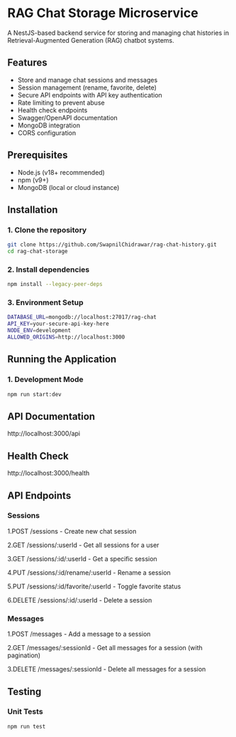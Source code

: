 # RAG Chat Storage Microservice

A NestJS-based backend service for storing and managing chat histories in Retrieval-Augmented Generation (RAG) chatbot systems.

## Features

- Store and manage chat sessions and messages
- Session management (rename, favorite, delete)
- Secure API endpoints with API key authentication
- Rate limiting to prevent abuse
- Health check endpoints
- Swagger/OpenAPI documentation
- MongoDB integration
- CORS configuration

## Prerequisites

- Node.js (v18+ recommended)
- npm (v9+)
- MongoDB (local or cloud instance)

## Installation

### 1. Clone the repository
```bash
git clone https://github.com/SwapnilChidrawar/rag-chat-history.git
cd rag-chat-storage 
```

### 2. Install dependencies

```bash
npm install --legacy-peer-deps
```

### 3. Environment Setup
```bash
DATABASE_URL=mongodb://localhost:27017/rag-chat
API_KEY=your-secure-api-key-here
NODE_ENV=development
ALLOWED_ORIGINS=http://localhost:3000
```
## Running the Application

### 1. Development Mode

```bash
npm run start:dev
```

## API Documentation

http://localhost:3000/api

## Health Check
http://localhost:3000/health

## API Endpoints

### Sessions

1.POST /sessions - Create new chat session

2.GET /sessions/:userId - Get all sessions for a user

3.GET /sessions/:id/:userId - Get a specific session

4.PUT /sessions/:id/rename/:userId - Rename a session

5.PUT /sessions/:id/favorite/:userId - Toggle favorite status

6.DELETE /sessions/:id/:userId - Delete a session

### Messages

1.POST /messages - Add a message to a session

2.GET /messages/:sessionId - Get all messages for a session (with pagination)

3.DELETE /messages/:sessionId - Delete all messages for a session

## Testing

### Unit Tests

```bash
npm run test
```

